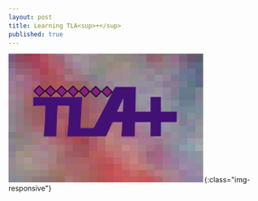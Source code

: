 ```yaml
---
layout: post
title: Learning TLA<sup>+</sup>
published: true
---
```


![image-title-here](../images/TLAPlus.png){:class="img-responsive"} 
